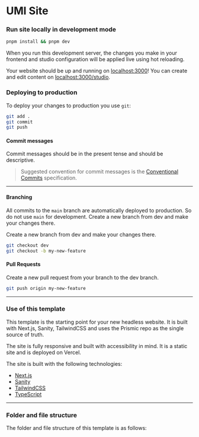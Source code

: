 # UMI Site

### Run site locally in development mode

```bash
pnpm install && pnpm dev
```

When you run this development server, the changes you make in your frontend and studio configuration will be applied
live using hot reloading.

Your website should be up and running on [localhost:3000](http://localhost:3000)! You can create and edit content
on [localhost:3000/studio](http://localhost:3000/studio).

### Deploying to production

To deploy your changes to production you use `git`:

```bash
git add .
git commit
git push
```

#### Commit messages

Commit messages should be in the present tense and should be descriptive.

> Suggested convention for commit messages is
> the [Conventional Commits](https://www.conventionalcommits.org/en/v1.0.0/#examples) specification.

---

#### Branching

All commits to the `main` branch are automatically deployed to production. So do not use `main` for development. Create
a new branch from dev and make your changes there.

Create a new branch from dev and make your changes there.

```bash
git checkout dev
git checkout -b my-new-feature
```

#### Pull Requests

Create a new pull request from your branch to the dev branch.

```bash
git push origin my-new-feature
```

---

### Use of this template

This template is the starting point for your new headless website. It is built with Next.js, Sanity, TailwindCSS and
uses the Prismic repo as the single source of truth.

The site is fully responsive and built with accessibility in mind. It is a static site and is deployed on Vercel.

The site is built with the following technologies:

- [Next.js](https://nextjs.org/)
- [Sanity](https://www.sanity.io/)
- [TailwindCSS](https://tailwindcss.com/)
- [TypeScript](https://www.typescriptlang.org/)

---

### Folder and file structure

The folder and file structure of this template is as follows:
